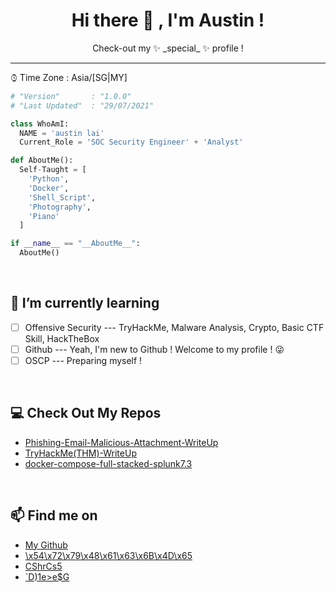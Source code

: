 <h1 align = "center"> Hi there 👋 , I'm Austin ! </h1>

<!-- Description -->

<div align="center">
  Check-out my ✨ _special_ ✨ profile ! <br />
</div>

<!-- /Description -->

---

⌚︎ Time Zone   : Asia/[SG|MY]

```python
# "Version"       : "1.0.0" 
# "Last Updated"  : "29/07/2021"

class WhoAmI:
  NAME = 'austin lai'
  Current_Role = 'SOC Security Engineer' + 'Analyst'

def AboutMe():
  Self-Taught = [
    'Python',
    'Docker',
    'Shell_Script',
    'Photography',
    'Piano'
  ]

if __name__ == "__AboutMe__":
  AboutMe()

```

<br />

## 🌱 I’m currently learning

- [ ] Offensive Security --- TryHackMe, Malware Analysis, Crypto, Basic CTF Skill, HackTheBox
- [ ] Github --- Yeah, I'm new to Github ! Welcome to my profile ! 😜 
- [ ] OSCP --- Preparing myself !

<br />

## 💻 Check Out My Repos

- [Phishing-Email-Malicious-Attachment-WriteUp](https://github.com/austin-lai/Phishing-Email-Malicious-Attachment-WriteUp)
- [TryHackMe(THM)-WriteUp](https://github.com/austin-lai/TryHackMe-WriteUp)
- [docker-compose-full-stacked-splunk7.3](https://github.com/austin-lai/docker-compose-full-stacked-splunk7.3)

<br />

## 📫 Find me on

- [My Github](https://github.com/austin-lai)
- [\x54\x72\x79\x48\x61\x63\x6B\x4D\x65](https%3A%2F%2Ftryhackme.com%2Fp%2Faustin.lai)
- [CShrCs5](YXVzdGluLmxhaS5jcmF6eUBnbWFpbC5jb20K) <!-- 58 | 64 -->
- [`D)1e>e$G](D1T78W3K78QJYXVQEWQ6CRB3CNH6YVVB5SHPYV9FC5TQ6X39DRQ6RRB95SHQ4RBTF54G) <!-- 91 | Crockford -->


